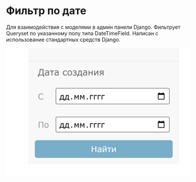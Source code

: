 # Фильтр по дате

Для взаимодействия с моделями в админ панели Django. Фильтрует Queryset по указанному полу типа DateTimeField.
Написан с использование стандартных средств Django.

![Фильтр](img/date_filter.png)